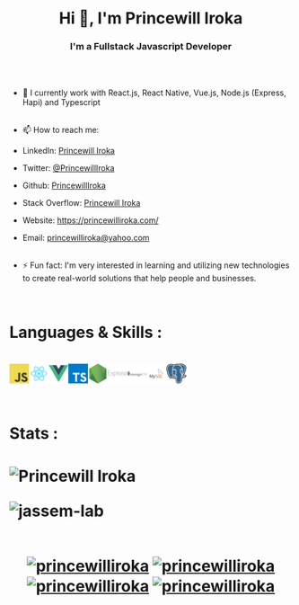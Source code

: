 <h1 align="center">Hi 👋, I'm Princewill Iroka</h1>
<h3 align="center">I'm a Fullstack Javascript Developer</h3>
<br/>
<br/>

- 🌱 I currently work with React.js, React Native, Vue.js, Node.js (Express, Hapi) and Typescript
<br/><br/>
- 📫 How to reach me:

- LinkedIn: [Princewill Iroka](https://www.linkedin.com/in/princewill-iroka/)
- Twitter: [@PrincewillIroka](https://twitter.com/PrincewillIroka)
- Github: [PrincewillIroka](https://github.com/PrincewillIroka)
- Stack Overflow: [Princewill Iroka](https://stackoverflow.com/users/5994977/princewill-iroka)
- Website: https://princewilliroka.com/
- Email: princewilliroka@yahoo.com
<br/><br/>
- ⚡ Fun fact: I'm very interested in learning and utilizing new technologies to create real-world solutions that help people and businesses.
<br/>

<h1> Languages & Skills : <h1/>
  
<img align="left" alt="JavaScript" width="35px" src="https://raw.githubusercontent.com/github/explore/80688e429a7d4ef2fca1e82350fe8e3517d3494d/topics/javascript/javascript.png" />
<img align="left" alt="React" width="35px" src="https://raw.githubusercontent.com/github/explore/80688e429a7d4ef2fca1e82350fe8e3517d3494d/topics/react/react.png" />
<img align="left" alt="Vue" width="35px" src="https://raw.githubusercontent.com/github/explore/80688e429a7d4ef2fca1e82350fe8e3517d3494d/topics/vue/vue.png" /> 
<img align="left" alt="TypeScript" width="35px" src="https://raw.githubusercontent.com/github/explore/80688e429a7d4ef2fca1e82350fe8e3517d3494d/topics/typescript/typescript.png" />
<img align="left" alt="Node.js" width="35px" src="https://raw.githubusercontent.com/github/explore/80688e429a7d4ef2fca1e82350fe8e3517d3494d/topics/nodejs/nodejs.png" />
<img align="left" alt="Express.js" width="35px" src="https://raw.githubusercontent.com/github/explore/80688e429a7d4ef2fca1e82350fe8e3517d3494d/topics/express/express.png" />
<img align="left" alt=MongoDB" width="35px" src="https://raw.githubusercontent.com/github/explore/80688e429a7d4ef2fca1e82350fe8e3517d3494d/topics/mongodb/mongodb.png" />
<img align="left" alt="MySQL" width="35px" src="https://raw.githubusercontent.com/github/explore/80688e429a7d4ef2fca1e82350fe8e3517d3494d/topics/mysql/mysql.png" />
<img align="left" alt="PostGRE" width="35px" src="https://raw.githubusercontent.com/github/explore/80688e429a7d4ef2fca1e82350fe8e3517d3494d/topics/postgresql/postgresql.png" />
<br/><br/>
<h1> Stats : <h1/>
<p><img align="center" src="https://github-readme-stats.vercel.app/api?username=princewilliroka&show_icons=true" alt="Princewill Iroka" /></p>
<p><img align="left" src="https://github-readme-stats.vercel.app/api/top-langs/?username=princewilliroka&layout=compact&hide=html" alt="jassem-lab" /></p>  
<br/><br/>  
<p align="center">
<a href="https://dev.to/princewilliroka" target="blank"><img align="center" src="https://cdn.jsdelivr.net/npm/simple-icons@3.0.1/icons/dev-dot-to.svg" alt="princewilliroka" height="30" width="30" /></a>
<a href="https://www.linkedin.com/in/princewill-iroka/" target="blank"><img align="center" src="https://cdn.jsdelivr.net/npm/simple-icons@3.0.1/icons/linkedin.svg" alt="princewilliroka" height="30" width="30" /></a>
<a href="https://stackoverflow.com/users/5994977/princewill-iroka" target="blank"><img align="center" src="https://cdn.jsdelivr.net/npm/simple-icons@3.0.1/icons/stackoverflow.svg" alt="princewilliroka" height="30" width="30" /></a>
<a href="https://twitter.com/PrincewillIroka" target="blank"><img align="center" src="https://cdn.jsdelivr.net/npm/simple-icons@3.0.1/icons/twitter.svg" alt="princewilliroka" height="30" width="30" /></a>
</p>

